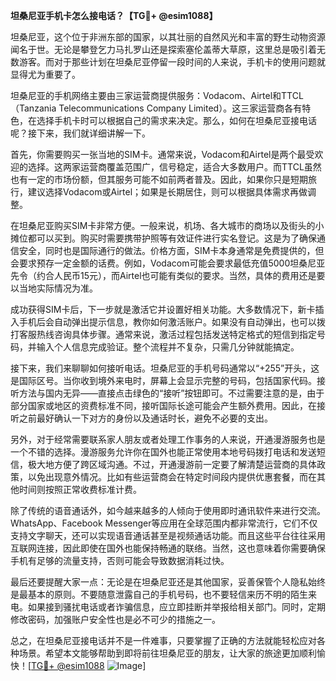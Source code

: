 **坦桑尼亚手机卡怎么接电话？【TG💪+ @esim1088】**

坦桑尼亚，这个位于非洲东部的国家，以其壮丽的自然风光和丰富的野生动物资源闻名于世。无论是攀登乞力马扎罗山还是探索塞伦盖蒂大草原，这里总是吸引着无数游客。而对于那些计划在坦桑尼亚停留一段时间的人来说，手机卡的使用问题就显得尤为重要了。

坦桑尼亚的手机网络主要由三家运营商提供服务：Vodacom、Airtel和TTCL（Tanzania Telecommunications Company Limited）。这三家运营商各有特色，在选择手机卡时可以根据自己的需求来决定。那么，如何在坦桑尼亚接电话呢？接下来，我们就详细讲解一下。

首先，你需要购买一张当地的SIM卡。通常来说，Vodacom和Airtel是两个最受欢迎的选择。这两家运营商覆盖范围广，信号稳定，适合大多数用户。而TTCL虽然也有一定的市场份额，但其服务可能不如前两者普及。因此，如果你只是短期旅行，建议选择Vodacom或Airtel；如果是长期居住，则可以根据具体需求再做调整。

在坦桑尼亚购买SIM卡非常方便。一般来说，机场、各大城市的商场以及街头的小摊位都可以买到。购买时需要携带护照等有效证件进行实名登记。这是为了确保通信安全，同时也是国际通行的做法。价格方面，SIM卡本身通常是免费提供的，但会要求预存一定金额的话费。例如，Vodacom可能会要求最低充值5000坦桑尼亚先令（约合人民币15元），而Airtel也可能有类似的要求。当然，具体的费用还是要以当地实际情况为准。

成功获得SIM卡后，下一步就是激活它并设置好相关功能。大多数情况下，新卡插入手机后会自动弹出提示信息，教你如何激活账户。如果没有自动弹出，也可以拨打客服热线咨询具体步骤。通常来说，激活过程包括发送特定格式的短信到指定号码，并输入个人信息完成验证。整个流程并不复杂，只需几分钟就能搞定。

接下来，我们来聊聊如何接听电话。坦桑尼亚的手机号码通常以“+255”开头，这是国际区号。当你收到境外来电时，屏幕上会显示完整的号码，包括国家代码。接听方法与国内无异——直接点击绿色的“接听”按钮即可。不过需要注意的是，由于部分国家或地区的资费标准不同，接听国际长途可能会产生额外费用。因此，在接听之前最好确认一下对方的身份以及通话时长，避免不必要的支出。

另外，对于经常需要联系家人朋友或者处理工作事务的人来说，开通漫游服务也是一个不错的选择。漫游服务允许你在国外也能正常使用本地号码拨打电话和发送短信，极大地方便了跨区域沟通。不过，开通漫游前一定要了解清楚运营商的具体政策，以免出现意外情况。比如有些运营商会在特定时间段内提供优惠套餐，而在其他时间则按照正常收费标准计费。

除了传统的语音通话外，如今越来越多的人倾向于使用即时通讯软件来进行交流。WhatsApp、Facebook Messenger等应用在全球范围内都非常流行，它们不仅支持文字聊天，还可以实现语音通话甚至是视频通话功能。而且这些平台往往采用互联网连接，因此即使在国外也能保持畅通的联络。当然，这也意味着你需要确保手机有足够的流量支持，否则可能会导致数据消耗过快。

最后还要提醒大家一点：无论是在坦桑尼亚还是其他国家，妥善保管个人隐私始终是最基本的原则。不要随意泄露自己的手机号码，也不要轻信来历不明的陌生来电。如果接到骚扰电话或者诈骗信息，应立即挂断并举报给相关部门。同时，定期修改密码，加强账户安全性也是必不可少的措施之一。

总之，在坦桑尼亚接电话并不是一件难事，只要掌握了正确的方法就能轻松应对各种场景。希望本文能够帮助到即将前往坦桑尼亚的朋友，让大家的旅途更加顺利愉快！[[TG💪+ @esim1088](https://t.me/s/esim1088) ![Image](https://i.postimg.cc/4NQfJmqS/Snipaste-2025-05-13-00-14-12.png)]